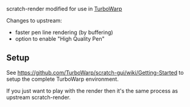 scratch-render modified for use in [TurboWarp](https://turbowarp.org/)

Changes to upstream:

 - faster pen line rendering (by buffering)
 - option to enable "High Quality Pen"

## Setup

See https://github.com/TurboWarp/scratch-gui/wiki/Getting-Started to setup the complete TurboWarp environment.

If you just want to play with the render then it's the same process as upstream scratch-render.

<!--

## scratch-render
#### WebGL-based rendering engine for Scratch 3.0

[![Build Status](https://travis-ci.org/LLK/scratch-render.svg?branch=develop)](https://travis-ci.org/LLK/scratch-render)
[![Greenkeeper badge](https://badges.greenkeeper.io/LLK/scratch-render.svg)](https://greenkeeper.io/)

## Installation
```bash
npm install https://github.com/LLK/scratch-render.git
```

## Setup
```html
<!DOCTYPE html>
<html lang="en">
    <head>
        <meta charset="UTF-8">
        <title>Scratch WebGL rendering demo</title>
    </head>

    <body>
        <canvas id="myStage"></canvas>
        <canvas id="myDebug"></canvas>
    </body>
</html>
```

```js
var canvas = document.getElementById('myStage');
var debug = document.getElementById('myDebug');

// Instantiate the renderer
var renderer = new require('scratch-render')(canvas);

// Connect to debug canvas
renderer.setDebugCanvas(debug);

// Start drawing
function drawStep() {
    renderer.draw();
    requestAnimationFrame(drawStep);
}
drawStep();

// Connect to worker (see "playground" example)
var worker = new Worker('worker.js');
renderer.connectWorker(worker);
```

## Standalone Build
```bash
npm run build
```

```html
<script src="/path/to/render.js"></script>
<script>
    var renderer = new window.RenderWebGLLocal();
    // do things
</script>
```

## Testing
```bash
npm test
```

## Donate
We provide [Scratch](https://scratch.mit.edu) free of charge, and want to keep it that way! Please consider making a [donation](https://secure.donationpay.org/scratchfoundation/) to support our continued engineering, design, community, and resource development efforts. Donations of any size are appreciated. Thank you!

-->